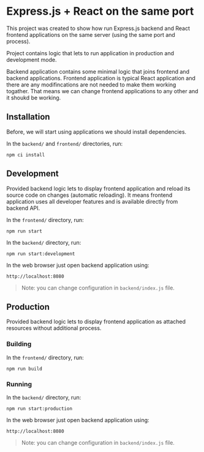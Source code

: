 # Express.js + React on the same port 

This project was created to show how run Express.js backend and React frontend applications on the same server (using the same port and process).

Project contains logic that lets to run application in production and development mode.

Backend application contains some minimal logic that joins frontend and backend applications. Frontend application is typical React application and there are any modifincations are not needed to make them working togather. That means we can change frontend applications to any other and it shoukd be working.

## Installation

Before, we will start using applications we should install dependencies. 

In the `backend/` and `frontend/` directories, run:

```
npm ci install
```

## Development

Provided backend logic lets to display frontend application and reload its source code on changes (automatic reloading). It means frontend application uses all developer features and is available directly from backend API.

In the `frontend/` directory, run:

```
npm run start
```

In the `backend/` directory, run:

```
npm run start:development
```

In the web browser just open backend application using:

```
http://localhost:8080
```

> Note: you can change configuration in `backend/index.js` file.

## Production

Provided backend logic lets to display frontend application as attached resources without additional process.

### Building

In the `frontend/` directory, run:

```
npm run build
```

### Running

In the `backend/` directory, run:

```
npm run start:production
```

In the web browser just open backend application using:

```
http://localhost:8080
```

> Note: you can change configuration in `backend/index.js` file.
